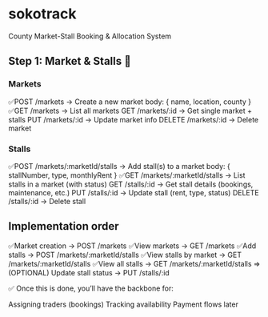 # sokotrack
County Market-Stall Booking &amp; Allocation System


## Step 1: Market & Stalls 🚀

### Markets
✅POST /markets → Create a new market
body: { name, location, county }
✅GET /markets → List all markets
GET /markets/:id → Get single market + stalls
PUT /markets/:id → Update market info
DELETE /markets/:id → Delete market

### Stalls
✅POST /markets/:marketId/stalls → Add stall(s) to a market
body: { stallNumber, type, monthlyRent }
✅GET /markets/:marketId/stalls → List stalls in a market (with status)
GET /stalls/:id → Get stall details (bookings, maintenance, etc.)
PUT /stalls/:id → Update stall (rent, type, status)
DELETE /stalls/:id → Delete stall



## Implementation order
✅Market creation → POST /markets 
✅View markets → GET /markets
✅Add stalls → POST /markets/:marketId/stalls
✅View stalls by market → GET /markets/:marketId/stalls
✅View all stalls → GET /markets/:marketId/stalls => (OPTIONAL)
Update stall status → PUT /stalls/:id



✅ Once this is done, you’ll have the backbone for:

Assigning traders (bookings)
Tracking availability
Payment flows later